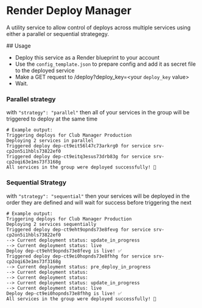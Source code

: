 # Render Deploy Manager 

A utility service to allow control of deploys across multiple services using either a parallel or sequential strategegy. 

## Usage

* Deploy this service as a Render blueprint to your account
* Use the `config_template.json` to prepare config and add it as secret file to the deployed service
* Make a GET request to /deploy?deploy_key=<your `deploy_key` value>
* Wait.


### Parallel strategy

with `"strategy": "parallel"` then all of your services in the group will be triggered to deploy at the same time

```
# Example output:
Triggering deploys for Club Manager Production
Deploying 2 services in parallel
Triggered deploy dep-ct9eit56l47c73arkrg0 for service srv-cp2on5i1hbls73822ef0
Triggered deploy dep-ct9eitq3esus73drb83g for service srv-cp2oqi63e1ms73f3168g
All services in the group were deployed successfully! 🚀
```

### Sequential Strategy

with `"strategy": "sequential"` then your services will be deployed in the order they are defined and will wait for success before triggering the next

```
# Example output:
Triggering deploys for Club Manager Production
Deploying 2 services sequentially
Triggered deploy dep-ct9eht9opnds73e8fevg for service srv-cp2on5i1hbls73822ef0
--> Current deployment status: update_in_progress
--> Current deployment status: live
Deploy dep-ct9eht9opnds73e8fevg is live! ✅
Triggered deploy dep-ct9ei0hopnds73e8fhhg for service srv-cp2oqi63e1ms73f3168g
--> Current deployment status: pre_deploy_in_progress
--> Current deployment status: 
--> Current deployment status: 
--> Current deployment status: update_in_progress
--> Current deployment status: live
Deploy dep-ct9ei0hopnds73e8fhhg is live! ✅
All services in the group were deployed successfully! 🚀
```


```